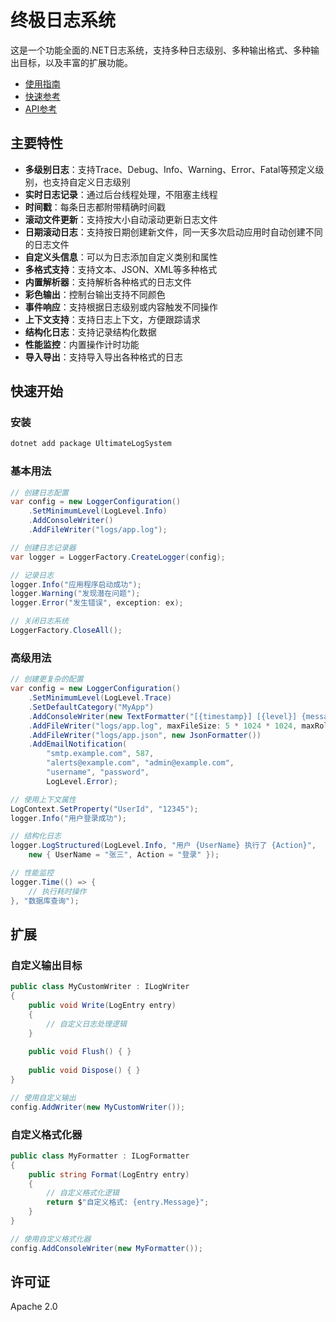 # 终极日志系统

这是一个功能全面的.NET日志系统，支持多种日志级别、多种输出格式、多种输出目标，以及丰富的扩展功能。

- [使用指南](使用指南.md)
- [快速参考](快速参考.md)
- [API参考](API_Reference.md)

## 主要特性

- **多级别日志**：支持Trace、Debug、Info、Warning、Error、Fatal等预定义级别，也支持自定义日志级别
- **实时日志记录**：通过后台线程处理，不阻塞主线程
- **时间戳**：每条日志都附带精确时间戳
- **滚动文件更新**：支持按大小自动滚动更新日志文件
- **日期滚动日志**：支持按日期创建新文件，同一天多次启动应用时自动创建不同的日志文件
- **自定义头信息**：可以为日志添加自定义类别和属性
- **多格式支持**：支持文本、JSON、XML等多种格式
- **内置解析器**：支持解析各种格式的日志文件
- **彩色输出**：控制台输出支持不同颜色
- **事件响应**：支持根据日志级别或内容触发不同操作
- **上下文支持**：支持日志上下文，方便跟踪请求
- **结构化日志**：支持记录结构化数据
- **性能监控**：内置操作计时功能
- **导入导出**：支持导入导出各种格式的日志

## 快速开始

### 安装

```bash
dotnet add package UltimateLogSystem
```

### 基本用法

```csharp
// 创建日志配置
var config = new LoggerConfiguration()
    .SetMinimumLevel(LogLevel.Info)
    .AddConsoleWriter()
    .AddFileWriter("logs/app.log");

// 创建日志记录器
var logger = LoggerFactory.CreateLogger(config);

// 记录日志
logger.Info("应用程序启动成功");
logger.Warning("发现潜在问题");
logger.Error("发生错误", exception: ex);

// 关闭日志系统
LoggerFactory.CloseAll();
```

### 高级用法

```csharp
// 创建更复杂的配置
var config = new LoggerConfiguration()
    .SetMinimumLevel(LogLevel.Trace)
    .SetDefaultCategory("MyApp")
    .AddConsoleWriter(new TextFormatter("[{timestamp}] [{level}] {message}"))
    .AddFileWriter("logs/app.log", maxFileSize: 5 * 1024 * 1024, maxRollingFiles: 10)
    .AddFileWriter("logs/app.json", new JsonFormatter())
    .AddEmailNotification(
        "smtp.example.com", 587,
        "alerts@example.com", "admin@example.com",
        "username", "password",
        LogLevel.Error);

// 使用上下文属性
LogContext.SetProperty("UserId", "12345");
logger.Info("用户登录成功");

// 结构化日志
logger.LogStructured(LogLevel.Info, "用户 {UserName} 执行了 {Action}", 
    new { UserName = "张三", Action = "登录" });

// 性能监控
logger.Time(() => {
    // 执行耗时操作
}, "数据库查询");
```

## 扩展

### 自定义输出目标

```csharp
public class MyCustomWriter : ILogWriter
{
    public void Write(LogEntry entry)
    {
        // 自定义日志处理逻辑
    }
    
    public void Flush() { }
    
    public void Dispose() { }
}

// 使用自定义输出
config.AddWriter(new MyCustomWriter());
```

### 自定义格式化器

```csharp
public class MyFormatter : ILogFormatter
{
    public string Format(LogEntry entry)
    {
        // 自定义格式化逻辑
        return $"自定义格式: {entry.Message}";
    }
}

// 使用自定义格式化器
config.AddConsoleWriter(new MyFormatter());
```

## 许可证

Apache 2.0 